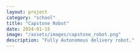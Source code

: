 ```yaml
---
layout: project
category: "school"
title: "Capstone Robot"
date: 2024-01-15
image: "/assets/images/capstone_robot.png"
description: "Fully Autonomous delivery robot."
---
```


